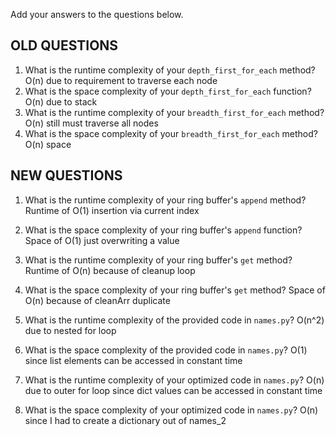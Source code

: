 Add your answers to the questions below.

## OLD QUESTIONS

1. What is the runtime complexity of your `depth_first_for_each` method?
   O(n) due to requirement to traverse each node
2. What is the space complexity of your `depth_first_for_each` function?
   O(n) due to stack
3. What is the runtime complexity of your `breadth_first_for_each` method?
   O(n) still must traverse all nodes
4. What is the space complexity of your `breadth_first_for_each` method?
   O(n) space

## NEW QUESTIONS

1. What is the runtime complexity of your ring buffer's `append` method?
   Runtime of O(1) insertion via current index
2. What is the space complexity of your ring buffer's `append` function?
   Space of O(1) just overwriting a value
3. What is the runtime complexity of your ring buffer's `get` method?
   Runtime of O(n) because of cleanup loop
4. What is the space complexity of your ring buffer's `get` method?
   Space of O(n) because of cleanArr duplicate

5. What is the runtime complexity of the provided code in `names.py`?
   O(n^2) due to nested for loop
6. What is the space complexity of the provided code in `names.py`?
   O(1) since list elements can be accessed in constant time
7. What is the runtime complexity of your optimized code in `names.py`?
   O(n) due to outer for loop since dict values can be accessed in constant time
8. What is the space complexity of your optimized code in `names.py`?
   O(n) since I had to create a dictionary out of names_2
